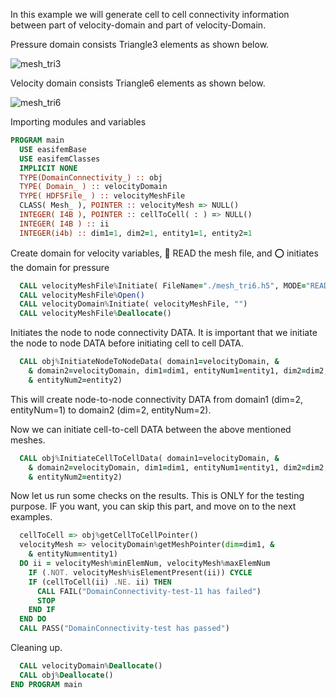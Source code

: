 In this example we will generate cell to cell connectivity information between part of  velocity-domain and part of velocity-Domain.

Pressure domain consists Triangle3 elements as shown below.

![mesh_tri3](figures/mesh_tri3.png)

Velocity domain consists Triangle6 elements as shown below.

![mesh_tri6](figures/mesh_tri6.png)

Importing modules and variables

``` fortran
PROGRAM main
  USE easifemBase
  USE easifemClasses
  IMPLICIT NONE
  TYPE(DomainConnectivity_) :: obj
  TYPE( Domain_ ) :: velocityDomain
  TYPE( HDF5File_ ) :: velocityMeshFile
  CLASS( Mesh_ ), POINTER :: velocityMesh => NULL()
  INTEGER( I4B ), POINTER :: cellToCell( : ) => NULL()
  INTEGER( I4B ) :: ii
  INTEGER(i4b) :: dim1=1, dim2=1, entity1=1, entity2=1
```

Create domain for velocity variables, 🎇 READ the mesh file, and ⭕ initiates the domain for pressure

```fortran
  CALL velocityMeshFile%Initiate( FileName="./mesh_tri6.h5", MODE="READ" )
  CALL velocityMeshFile%Open()
  CALL velocityDomain%Initiate( velocityMeshFile, "")
  CALL velocityMeshFile%Deallocate()
```

Initiates the node to node connectivity DATA. It is important that we initiate the node to node DATA before initiating cell to cell DATA.

```fortran
  CALL obj%InitiateNodeToNodeData( domain1=velocityDomain, &
    & domain2=velocityDomain, dim1=dim1, entityNum1=entity1, dim2=dim2, &
    & entityNum2=entity2)
```

This will create node-to-node connectivity DATA from domain1 (dim=2, entityNum=1) to domain2 (dim=2, entityNum=2).

Now we can initiate cell-to-cell DATA between the above mentioned meshes.

```fortran
  CALL obj%InitiateCellToCellData( domain1=velocityDomain, &
    & domain2=velocityDomain, dim1=dim1, entityNum1=entity1, dim2=dim2, &
    & entityNum2=entity2)
```

Now let us run some checks on the results. This is ONLY for the testing purpose. IF you want, you can skip this part, and move on to the next examples.

```fortran
  cellToCell => obj%getCellToCellPointer()
  velocityMesh => velocityDomain%getMeshPointer(dim=dim1, &
    & entityNum=entity1)
  DO ii = velocityMesh%minElemNum, velocityMesh%maxElemNum
    IF (.NOT. velocityMesh%isElementPresent(ii)) CYCLE
    IF (cellToCell(ii) .NE. ii) THEN
      CALL FAIL("DomainConnectivity-test-11 has failed")
      STOP
    END IF
  END DO
  CALL PASS("DomainConnectivity-test has passed")
```

Cleaning up.

```fortran
  CALL velocityDomain%Deallocate()
  CALL obj%Deallocate()
END PROGRAM main
```

